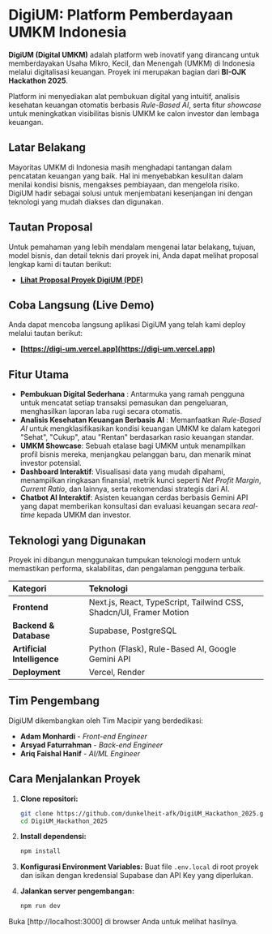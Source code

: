 # DigiUM: Platform Pemberdayaan UMKM Indonesia

**DigiUM (Digital UMKM)** adalah platform web inovatif yang dirancang untuk memberdayakan Usaha Mikro, Kecil, dan Menengah (UMKM) di Indonesia melalui digitalisasi keuangan. Proyek ini merupakan bagian dari **BI-OJK Hackathon 2025**.

Platform ini menyediakan alat pembukuan digital yang intuitif, analisis kesehatan keuangan otomatis berbasis *Rule-Based AI*, serta fitur *showcase* untuk meningkatkan visibilitas bisnis UMKM ke calon investor dan lembaga keuangan.

## Latar Belakang

Mayoritas UMKM di Indonesia masih menghadapi tantangan dalam pencatatan keuangan yang baik. Hal ini menyebabkan kesulitan dalam menilai kondisi bisnis, mengakses pembiayaan, dan mengelola risiko. DigiUM hadir sebagai solusi untuk menjembatani kesenjangan ini dengan teknologi yang mudah diakses dan digunakan.

## Tautan Proposal

Untuk pemahaman yang lebih mendalam mengenai latar belakang, tujuan, model bisnis, dan detail teknis dari proyek ini, Anda dapat melihat proposal lengkap kami di tautan berikut:

  - **[Lihat Proposal Proyek DigiUM (PDF)](https://drive.google.com/file/d/1qd_uTuGsfsIYEqq0RLoXpmcivyuc_wXe/view?usp=sharing)**

## Coba Langsung (Live Demo)

Anda dapat mencoba langsung aplikasi DigiUM yang telah kami deploy melalui tautan berikut:

  - **[https://digi-um.vercel.app](https://digi-um.vercel.app)**
  
## Fitur Utama

  - **Pembukuan Digital Sederhana** : Antarmuka yang ramah pengguna untuk mencatat setiap transaksi pemasukan dan pengeluaran, menghasilkan laporan laba rugi secara otomatis.
  - **Analisis Kesehatan Keuangan Berbasis AI** : Memanfaatkan *Rule-Based AI* untuk mengklasifikasikan kondisi keuangan UMKM ke dalam kategori "Sehat", "Cukup", atau "Rentan" berdasarkan rasio keuangan standar.
  - **UMKM Showcase**: Sebuah etalase bagi UMKM untuk menampilkan profil bisnis mereka, menjangkau pelanggan baru, dan menarik minat investor potensial.
  - **Dashboard Interaktif**: Visualisasi data yang mudah dipahami, menampilkan ringkasan finansial, metrik kunci seperti *Net Profit Margin*, *Current Ratio*, dan lainnya, serta rekomendasi strategis dari AI.
  - **Chatbot AI Interaktif**: Asisten keuangan cerdas berbasis Gemini API yang dapat memberikan konsultasi dan evaluasi keuangan secara *real-time* kepada UMKM dan investor.

## Teknologi yang Digunakan

Proyek ini dibangun menggunakan tumpukan teknologi modern untuk memastikan performa, skalabilitas, dan pengalaman pengguna terbaik.

| Kategori | Teknologi |
| :--- | :--- |
| **Frontend** | Next.js, React, TypeScript, Tailwind CSS, Shadcn/UI, Framer Motion |
| **Backend & Database** | Supabase, PostgreSQL |
| **Artificial Intelligence**| Python (Flask), Rule-Based AI, Google Gemini API |
| **Deployment**| Vercel, Render |

## Tim Pengembang

DigiUM dikembangkan oleh Tim Macipir yang berdedikasi:

  - **Adam Monhardi** - *Front-end Engineer* 
  - **Arsyad Faturrahman** - *Back-end Engineer* 
  - **Ariq Faishal Hanif** - *AI/ML Engineer* 

## Cara Menjalankan Proyek

1.  **Clone repositori:**

    ```bash
    git clone https://github.com/dunkelheit-afk/DigiUM_Hackathon_2025.git
    cd DigiUM_Hackathon_2025
    ```

2.  **Install dependensi:**

    ```bash
    npm install
    ```

3.  **Konfigurasi Environment Variables:**
    Buat file `.env.local` di root proyek dan isikan dengan kredensial Supabase dan API Key yang diperlukan.

4.  **Jalankan server pengembangan:**

    ```bash
    npm run dev
    ```

Buka [http://localhost:3000] di browser Anda untuk melihat hasilnya.

